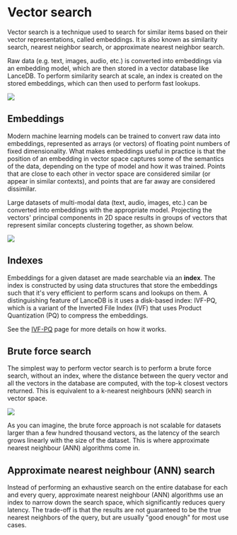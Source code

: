 # Vector search

Vector search is a technique used to search for similar items based on their vector representations, called embeddings. It is also known as similarity search, nearest neighbor search, or approximate nearest neighbor search.

Raw data (e.g. text, images, audio, etc.) is converted into embeddings via an embedding model, which are then stored in a vector database like LanceDB. To perform similarity search at scale, an index is created on the stored embeddings, which can then used to perform fast lookups.

![](../assets/vector-db-basics.png)

## Embeddings

Modern machine learning models can be trained to convert raw data into embeddings, represented as arrays (or vectors) of floating point numbers of fixed dimensionality. What makes embeddings useful in practice is that the position of an embedding in vector space captures some of the semantics of the data, depending on the type of model and how it was trained. Points that are close to each other in vector space are considered similar (or appear in similar contexts), and points that are far away are considered dissimilar.

Large datasets of multi-modal data (text, audio, images, etc.) can be converted into embeddings with the appropriate model. Projecting the vectors' principal components in 2D space results in groups of vectors that represent similar concepts clustering together, as shown below.

![](../assets/embedding_intro.png)

## Indexes

Embeddings for a given dataset are made searchable via an **index**. The index is constructed by using data structures that store the embeddings such that it's very efficient to perform scans and lookups on them. A  distinguishing feature of LanceDB is it uses a disk-based index: IVF-PQ, which is a variant of the Inverted File Index (IVF) that uses Product Quantization (PQ) to compress the embeddings.

See the [IVF-PQ](./index_ivfpq.md) page for more details on how it works.

## Brute force search

The simplest way to perform vector search is to perform a brute force search, without an index, where the distance between the query vector and all the vectors in the database are computed, with the top-k closest vectors returned. This is equivalent to a k-nearest neighbours (kNN) search in vector space.

![](../assets/knn_search.png)

As you can imagine, the brute force approach is not scalable for datasets larger than a few hundred thousand vectors, as the latency of the search grows linearly with the size of the dataset. This is where approximate nearest neighbour (ANN) algorithms come in.

## Approximate nearest neighbour (ANN) search

Instead of performing an exhaustive search on the entire database for each and every query, approximate nearest neighbour (ANN) algorithms use an index to narrow down the search space, which significantly reduces query latency. The trade-off is that the results are not guaranteed to be the true nearest neighbors of the query, but are usually "good enough" for most use cases.



